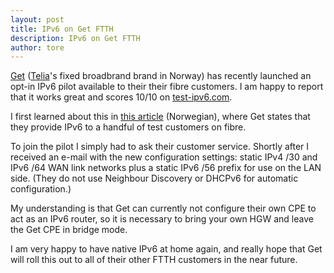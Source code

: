 ```yaml
---
layout: post
title: IPv6 on Get FTTH
description: IPv6 on Get FTTH
author: tore
---
```


[Get](https://www.get.no) ([Telia](https://www.telia.no)'s fixed broadbrand
brand in Norway) has recently launched an opt-in IPv6 pilot available to their
their fibre customers. I am happy to report that it works great and scores 10/10
on [test-ipv6.com](https://test-ipv6.com).

I first learned about this in [this
article](https://www.digi.no/artikler/innsikt-har-du-bare-gammeldags-internett-her-er-ipv6-planene-til-flere-norske-internettleverandorer/480306?key=Phnt5PTg)
(Norwegian), where Get states that they provide IPv6 to a handful of test
customers on fibre.

To join the pilot I simply had to ask their customer service. Shortly after I
received an e-mail with the new configuration settings: static IPv4 /30 and IPv6
/64 WAN link networks plus a static IPv6 /56 prefix for use on the LAN side.
(They do not use Neighbour Discovery or DHCPv6 for automatic configuration.)

My understanding is that Get can currently not configure their own CPE to act as
an IPv6 router, so it is necessary to bring your own HGW and leave the Get CPE
in bridge mode.

I am very happy to have native IPv6 at home again, and really hope that Get will
roll this out to all of their other FTTH customers in the near future.
